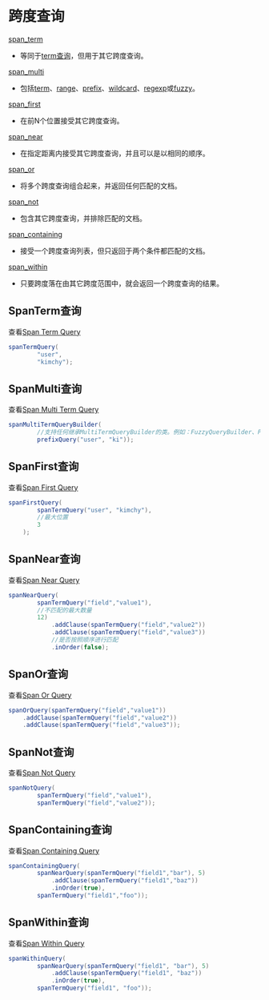 # 跨度查询

[span_term](#SpanTerm查询)

- 等同于[term查询](TermLevelQueries.md#term查询)，但用于其它跨度查询。
 
[span_multi](#SpanMulti查询)

- 包括[term](TermLevelQueries.md#term查询)、[range](TermLevelQueries.md#range查询)、[prefix](TermLevelQueries.md#prefix查询)、[wildcard](TermLevelQueries.md#wildcard查询)、[regexp](TermLevelQueries.md#regexp查询)或[fuzzy](TermLevelQueries.md#fuzzy查询)。
 
[span_first](#SpanFirst查询)

- 在前N个位置接受其它跨度查询。
 
[span_near](#SpanNear查询)

- 在指定距离内接受其它跨度查询，并且可以是以相同的顺序。
 
[span_or](#SpanOr查询)

- 将多个跨度查询组合起来，并返回任何匹配的文档。
 
[span_not](#SpanNot查询)

- 包含其它跨度查询，并排除匹配的文档。
 
[span_containing](#SpanContaining查询)

- 接受一个跨度查询列表，但只返回于两个条件都匹配的文档。
 
[span_within](#SpanWithin查询)

- 只要跨度落在由其它跨度范围中，就会返回一个跨度查询的结果。
 

## SpanTerm查询

查看[Span Term Query](https://www.elastic.co/guide/en/elasticsearch/reference/6.2/query-dsl-span-term-query.html)

```java
spanTermQuery(
        "user",       
        "kimchy");  
```

## SpanMulti查询

查看[Span Multi Term Query](https://www.elastic.co/guide/en/elasticsearch/reference/6.2/query-dsl-span-multi-term-query.html)

```java
spanMultiTermQueryBuilder(
        //支持任何继承MultiTermQueryBuilder的类。例如：FuzzyQueryBuilder、PrefixQueryBuilder、RangeQueryBuilder、RegexpQueryBuilder或WildcardQueryBuilder
        prefixQuery("user", "ki"));   
```

## SpanFirst查询

查看[Span First Query](https://www.elastic.co/guide/en/elasticsearch/reference/6.2/query-dsl-span-first-query.html)

```java
spanFirstQuery(
        spanTermQuery("user", "kimchy"),                     
        //最大位置
        3                                                    
    );
```

## SpanNear查询

查看[Span Near Query](https://www.elastic.co/guide/en/elasticsearch/reference/6.2/query-dsl-span-near-query.html)

```java
spanNearQuery(
        spanTermQuery("field","value1"),   
        //不匹配的最大数量
        12)                                                  
            .addClause(spanTermQuery("field","value2"))      
            .addClause(spanTermQuery("field","value3"))      
            //是否按照顺序进行匹配
            .inOrder(false);   
```

## SpanOr查询

查看[Span Or Query](https://www.elastic.co/guide/en/elasticsearch/reference/6.2/query-dsl-span-or-query.html)

```java
spanOrQuery(spanTermQuery("field","value1"))                 
    .addClause(spanTermQuery("field","value2"))              
    .addClause(spanTermQuery("field","value3"));   
```

## SpanNot查询

查看[Span Not Query](https://www.elastic.co/guide/en/elasticsearch/reference/6.2/query-dsl-span-not-query.html)

```java
spanNotQuery(
        spanTermQuery("field","value1"),                     
        spanTermQuery("field","value2"));    
```

## SpanContaining查询

查看[Span Containing Query](https://www.elastic.co/guide/en/elasticsearch/reference/6.2/query-dsl-span-containing-query.html)

```java
spanContainingQuery(
        spanNearQuery(spanTermQuery("field1","bar"), 5)      
            .addClause(spanTermQuery("field1","baz"))
            .inOrder(true),
        spanTermQuery("field1","foo"));
```

## SpanWithin查询

查看[Span Within Query](https://www.elastic.co/guide/en/elasticsearch/reference/6.2/query-dsl-span-within-query.html)

```java
spanWithinQuery(
        spanNearQuery(spanTermQuery("field1", "bar"), 5)     
            .addClause(spanTermQuery("field1", "baz"))
            .inOrder(true),
        spanTermQuery("field1", "foo"));   
```
